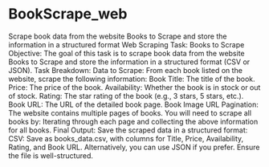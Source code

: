 # BookScrape_web
Scrape book data from the website Books to Scrape and store the information in a structured format
Web Scraping Task: Books to Scrape
Objective:
The goal of this task is to scrape book data from the website Books to Scrape and store the information in a structured format (CSV or JSON).
Task Breakdown:
Data to Scrape: From each book listed on the website, scrape the following information:
Book Title: The title of the book.
Price: The price of the book.
Availability: Whether the book is in stock or out of stock.
Rating: The star rating of the book (e.g., 3 stars, 5 stars, etc.).
Book URL: The URL of the detailed book page.
Book Image URL
Pagination: The website contains multiple pages of books. You will need to scrape all books by:
Iterating through each page and collecting the above information for all books.
Final Output: Save the scraped data in a structured format:
CSV: Save as books_data.csv, with columns for Title, Price, Availability, Rating, and Book URL.
Alternatively, you can use JSON if you prefer. Ensure the file is well-structured.

